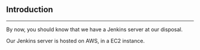 ## Introduction

---

By now, you should know that we have a Jenkins server at our disposal.

Our Jenkins server is hosted on AWS, in a EC2 instance.

